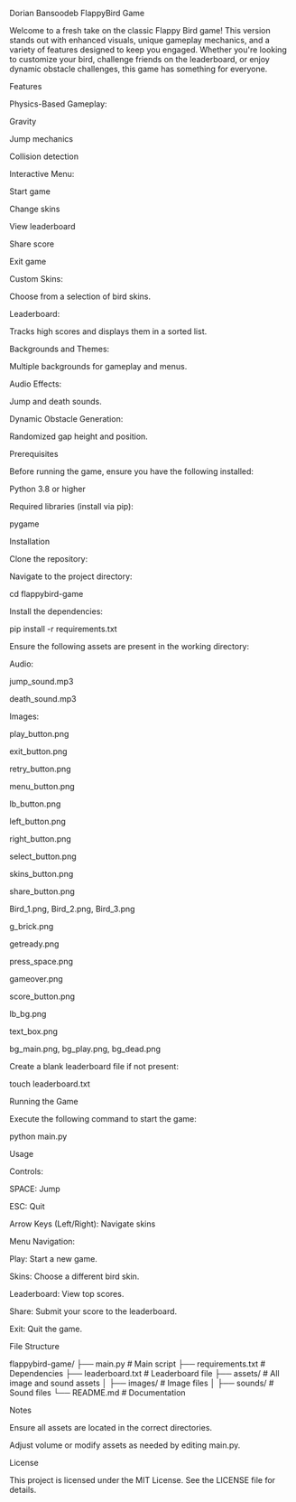 Dorian Bansoodeb FlappyBird Game

Welcome to a fresh take on the classic Flappy Bird game! This version stands out with enhanced visuals, unique gameplay mechanics, and a variety of features designed to keep you engaged. Whether you're looking to customize your bird, challenge friends on the leaderboard, or enjoy dynamic obstacle challenges, this game has something for everyone.

Features

Physics-Based Gameplay:

Gravity

Jump mechanics

Collision detection

Interactive Menu:

Start game

Change skins

View leaderboard

Share score

Exit game

Custom Skins:

Choose from a selection of bird skins.

Leaderboard:

Tracks high scores and displays them in a sorted list.

Backgrounds and Themes:

Multiple backgrounds for gameplay and menus.

Audio Effects:

Jump and death sounds.

Dynamic Obstacle Generation:

Randomized gap height and position.

Prerequisites

Before running the game, ensure you have the following installed:

Python 3.8 or higher

Required libraries (install via pip):

pygame

Installation

Clone the repository:

Navigate to the project directory:

cd flappybird-game

Install the dependencies:

pip install -r requirements.txt

Ensure the following assets are present in the working directory:

Audio:

jump_sound.mp3

death_sound.mp3

Images:

play_button.png

exit_button.png

retry_button.png

menu_button.png

lb_button.png

left_button.png

right_button.png

select_button.png

skins_button.png

share_button.png

Bird_1.png, Bird_2.png, Bird_3.png

g_brick.png

getready.png

press_space.png

gameover.png

score_button.png

lb_bg.png

text_box.png

bg_main.png, bg_play.png, bg_dead.png

Create a blank leaderboard file if not present:

touch leaderboard.txt

Running the Game

Execute the following command to start the game:

python main.py

Usage

Controls:

SPACE: Jump

ESC: Quit

Arrow Keys (Left/Right): Navigate skins

Menu Navigation:

Play: Start a new game.

Skins: Choose a different bird skin.

Leaderboard: View top scores.

Share: Submit your score to the leaderboard.

Exit: Quit the game.

File Structure

flappybird-game/
├── main.py                 # Main script
├── requirements.txt        # Dependencies
├── leaderboard.txt         # Leaderboard file
├── assets/                 # All image and sound assets
│   ├── images/             # Image files
│   ├── sounds/             # Sound files
└── README.md               # Documentation

Notes

Ensure all assets are located in the correct directories.

Adjust volume or modify assets as needed by editing main.py.

License

This project is licensed under the MIT License. See the LICENSE file for details.


